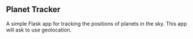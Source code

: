 ## Planet Tracker

A simple Flask app for tracking the positions of planets in the sky. This app will ask to use geolocation.
